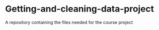 # Getting-and-cleaning-data-project
A repository containing the files needed for the course project
